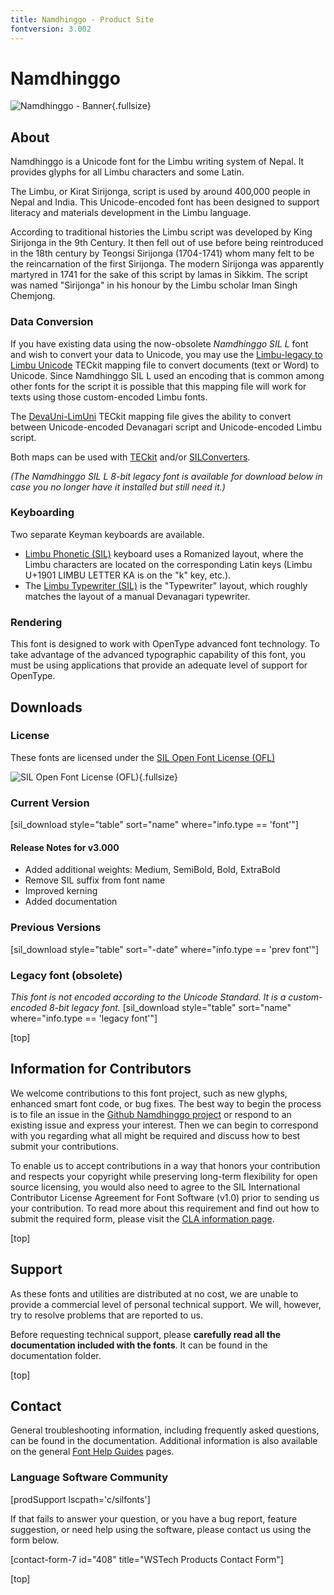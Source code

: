 ```yaml
---
title: Namdhinggo - Product Site
fontversion: 3.002
---
```


# Namdhinggo

![Namdhinggo - Banner](assets/images/Limbu_banner.png){.fullsize}
<!-- PRODUCT SITE IMAGE SRC https://software.sil.org/wp/wp-content/uploads/2022/05/Limbu_banner.png -->
<!-- <figcaption>Namdhinggo</figcaption> -->

<h2 id="about">About</h2>

Namdhinggo is a Unicode font for the Limbu writing system of Nepal. It provides glyphs for all Limbu characters and some Latin.

The Limbu, or Kirat Sirijonga, script is used by around 400,000 people in Nepal and India. This Unicode-encoded font has been designed to support literacy and materials development in the Limbu language.

According to traditional histories the Limbu script was developed by King Sirijonga in the 9th Century. It then fell out of use before being reintroduced in the 18th century by Teongsi Sirijonga (1704-1741) whom many felt to be the reincarnation of the first Sirijonga. The modern Sirijonga was apparently martyred in 1741 for the sake of this script by lamas in Sikkim. The script was named "Sirijonga" in his honour by the Limbu scholar Iman Singh Chemjong.

### Data Conversion

If you have existing data using the now-obsolete *Namdhinggo SIL L* font and wish to convert your data to Unicode, you may use the [Limbu-legacy to Limbu Unicode](https://github.com/silnrsi/wsresources/tree/master/scripts/Limb/legacy/limbu-dc/mappings) TECkit mapping file to convert documents (text or Word) to Unicode. Since Namdhinggo SIL L used an encoding that is common among other fonts for the script it is possible that this mapping file will work for texts using those custom-encoded Limbu fonts.

The [DevaUni-LimUni](https://github.com/silnrsi/wsresources/tree/master/scripts/Limb/mappings/deva-limb) TECkit mapping file gives the ability to convert between Unicode-encoded Devanagari script and Unicode-encoded Limbu script.

Both maps can be used with [TECkit](https://software.sil.org/teckit/) and/or [SILConverters](https://software.sil.org/silconverters/).

*(The Namdhinggo SIL L 8-bit legacy font is available for download below in case you no longer have it installed but still need it.)*

### Keyboarding

Two separate Keyman keyboards are available.

- [Limbu Phonetic (SIL)](]https://keyman.com/keyboards/sil_limbu_phonetic) keyboard uses a Romanized layout, where the Limbu characters are located on the corresponding Latin keys (Limbu U+1901 LIMBU LETTER KA is on the "k" key, etc.).
- The [Limbu Typewriter (SIL)](https://keyman.com/keyboards/sil_limbu_typewriter) is the "Typewriter" layout, which roughly matches the layout of a manual Devanagari typewriter.

### Rendering

This font is designed to work with OpenType advanced font technology. To take advantage of the advanced typographic capability of this font, you must be using applications that provide an adequate level of support for OpenType.

<h2 id="downloads">Downloads</h2>

### License

These fonts are licensed under the [SIL Open Font License (OFL)](https://scripts.sil.org/OFL)

![SIL Open Font License (OFL)](assets/images/OFL_logo_rect_color.png){.fullsize}
<!-- PRODUCT SITE IMAGE SRC https://software.sil.org/wp/wp-content/uploads/2019/03/OFL_logo_rect_color.png -->

### Current Version

[sil_download style="table" sort="name" where="info.type == 'font'"]

#### Release Notes for v3.000

- Added additional weights: Medium, SemiBold, Bold, ExtraBold
- Remove SIL suffix from font name
- Improved kerning
- Added documentation

### Previous Versions

[sil_download style="table" sort="-date" where="info.type == 'prev font'"]

### Legacy font (obsolete)

*This font is not encoded according to the Unicode Standard. It is a custom-encoded 8-bit legacy font.*
[sil_download style="table" sort="name" where="info.type == 'legacy font'"]

[top]

## Information for Contributors

We welcome contributions to this font project, such as new glyphs, enhanced smart font code, or bug fixes. The best way to begin the process is to file an issue in the [Github Namdhinggo project](https://github.com/silnrsi/font-namdhinggo) or respond to an existing issue and express your interest. Then we can begin to correspond with you regarding what all might be required and discuss how to best submit your contributions.

To enable us to accept contributions in a way that honors your contribution and respects your copyright while preserving long-term flexibility for open source licensing, you would also need to agree to the SIL International Contributor License Agreement for Font Software (v1.0) prior to sending us your contribution. To read more about this requirement and find out how to submit the required form, please visit the [CLA information page](https://software.sil.org/fontcla).

[top]

<h2 id="support">Support</h2>

As these fonts and utilities are distributed at no cost, we are unable to provide a commercial level of personal technical support. We will, however, try to resolve problems that are reported to us.

Before requesting technical support, please **carefully read all the documentation included with the fonts**. It can be found in the documentation folder.

[top]

<h2 id="contact">Contact</h2>

General troubleshooting information, including frequently asked questions, can be found in the documentation. Additional information is also available on the general [Font Help Guides](https://software.sil.org/fonts/guides/) pages.

### Language Software Community

[prodSupport lscpath='c/silfonts']

If that fails to answer your question, or you have a bug report, feature suggestion, or need help using the software, please contact us using the form below.

[contact-form-7 id="408" title="WSTech Products Contact Form"]

[top]

